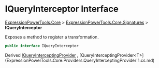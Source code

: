 ﻿# IQueryInterceptor Interface

[ExpressionPowerTools.Core](ExpressionPowerTools.Core.a.md) > [ExpressionPowerTools.Core.Signatures](ExpressionPowerTools.Core.Signatures.n.md) > **IQueryInterceptor**

Exposes a method to register a transformation.

```csharp
public interface IQueryInterceptor
```

Derived  [IQueryInterceptingProvider<T>](ExpressionPowerTools.Core.Signatures.IQueryInterceptingProvider`1.i.md) ,  [QueryInterceptingProvider<T>](ExpressionPowerTools.Core.Providers.QueryInterceptingProvider`1.cs.md) 

